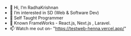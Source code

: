 - 👋 Hi, I’m RadhaKrishnan
- 👀 I’m interested in SD (Web & Software Dev)
- 🌱 Self Taught Programmer
- 💞️ Known FrameWorks - React.js, Next.js , Laravel.
- 📫 Watch me out on- "https://testweb-henna.vercel.app/"

<!---
BeVillain/BeVillain is a ✨ special ✨ repository because its `README.md` (this file) appears on your GitHub profile.
You can click the Preview link to take a look at your changes.
--->
